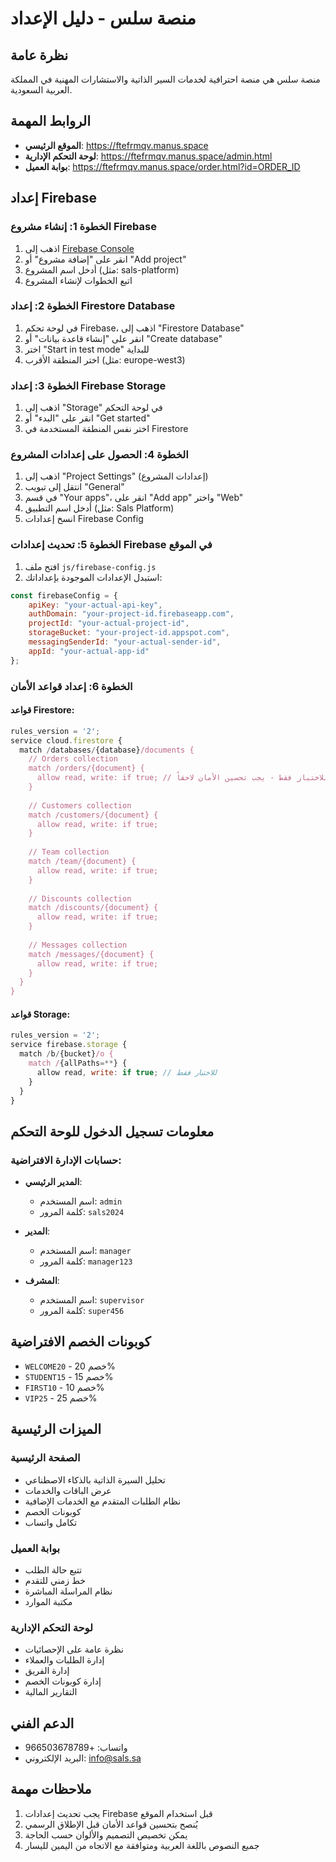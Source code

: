 # منصة سلس - دليل الإعداد

## نظرة عامة
منصة سلس هي منصة احترافية لخدمات السير الذاتية والاستشارات المهنية في المملكة العربية السعودية.

## الروابط المهمة
- **الموقع الرئيسي**: https://ftefrmqv.manus.space
- **لوحة التحكم الإدارية**: https://ftefrmqv.manus.space/admin.html
- **بوابة العميل**: https://ftefrmqv.manus.space/order.html?id=ORDER_ID

## إعداد Firebase

### الخطوة 1: إنشاء مشروع Firebase
1. اذهب إلى [Firebase Console](https://console.firebase.google.com/)
2. انقر على "إضافة مشروع" أو "Add project"
3. أدخل اسم المشروع (مثل: sals-platform)
4. اتبع الخطوات لإنشاء المشروع

### الخطوة 2: إعداد Firestore Database
1. في لوحة تحكم Firebase، اذهب إلى "Firestore Database"
2. انقر على "إنشاء قاعدة بيانات" أو "Create database"
3. اختر "Start in test mode" للبداية
4. اختر المنطقة الأقرب (مثل: europe-west3)

### الخطوة 3: إعداد Firebase Storage
1. اذهب إلى "Storage" في لوحة التحكم
2. انقر على "البدء" أو "Get started"
3. اختر نفس المنطقة المستخدمة في Firestore

### الخطوة 4: الحصول على إعدادات المشروع
1. اذهب إلى "Project Settings" (إعدادات المشروع)
2. انتقل إلى تبويب "General"
3. في قسم "Your apps"، انقر على "Add app" واختر "Web"
4. أدخل اسم التطبيق (مثل: Sals Platform)
5. انسخ إعدادات Firebase Config

### الخطوة 5: تحديث إعدادات Firebase في الموقع
1. افتح ملف `js/firebase-config.js`
2. استبدل الإعدادات الموجودة بإعداداتك:

```javascript
const firebaseConfig = {
    apiKey: "your-actual-api-key",
    authDomain: "your-project-id.firebaseapp.com",
    projectId: "your-actual-project-id",
    storageBucket: "your-project-id.appspot.com",
    messagingSenderId: "your-actual-sender-id",
    appId: "your-actual-app-id"
};
```

### الخطوة 6: إعداد قواعد الأمان
#### قواعد Firestore:
```javascript
rules_version = '2';
service cloud.firestore {
  match /databases/{database}/documents {
    // Orders collection
    match /orders/{document} {
      allow read, write: if true; // للاختبار فقط - يجب تحسين الأمان لاحقاً
    }
    
    // Customers collection
    match /customers/{document} {
      allow read, write: if true;
    }
    
    // Team collection
    match /team/{document} {
      allow read, write: if true;
    }
    
    // Discounts collection
    match /discounts/{document} {
      allow read, write: if true;
    }
    
    // Messages collection
    match /messages/{document} {
      allow read, write: if true;
    }
  }
}
```

#### قواعد Storage:
```javascript
rules_version = '2';
service firebase.storage {
  match /b/{bucket}/o {
    match /{allPaths=**} {
      allow read, write: if true; // للاختبار فقط
    }
  }
}
```

## معلومات تسجيل الدخول للوحة التحكم

### حسابات الإدارة الافتراضية:
- **المدير الرئيسي**: 
  - اسم المستخدم: `admin`
  - كلمة المرور: `sals2024`

- **المدير**: 
  - اسم المستخدم: `manager`
  - كلمة المرور: `manager123`

- **المشرف**: 
  - اسم المستخدم: `supervisor`
  - كلمة المرور: `super456`

## كوبونات الخصم الافتراضية
- `WELCOME20` - خصم 20%
- `STUDENT15` - خصم 15%
- `FIRST10` - خصم 10%
- `VIP25` - خصم 25%

## الميزات الرئيسية

### الصفحة الرئيسية
- تحليل السيرة الذاتية بالذكاء الاصطناعي
- عرض الباقات والخدمات
- نظام الطلبات المتقدم مع الخدمات الإضافية
- كوبونات الخصم
- تكامل واتساب

### بوابة العميل
- تتبع حالة الطلب
- خط زمني للتقدم
- نظام المراسلة المباشرة
- مكتبة الموارد

### لوحة التحكم الإدارية
- نظرة عامة على الإحصائيات
- إدارة الطلبات والعملاء
- إدارة الفريق
- إدارة كوبونات الخصم
- التقارير المالية

## الدعم الفني
- واتساب: +966503678789
- البريد الإلكتروني: info@sals.sa

## ملاحظات مهمة
1. يجب تحديث إعدادات Firebase قبل استخدام الموقع
2. يُنصح بتحسين قواعد الأمان قبل الإطلاق الرسمي
3. يمكن تخصيص التصميم والألوان حسب الحاجة
4. جميع النصوص باللغة العربية ومتوافقة مع الاتجاه من اليمين لليسار

